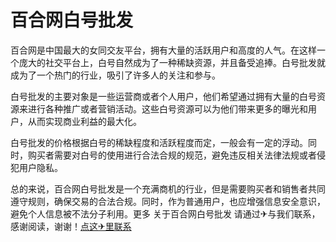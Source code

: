 # 百合网白号批发

百合网是中国最大的女同交友平台，拥有大量的活跃用户和高度的人气。在这样一个庞大的社交平台上，白号自然成为了一种稀缺资源，并且备受追捧。白号批发就成为了一个热门的行业，吸引了许多人的关注和参与。

白号批发的主要对象是一些运营商或者个人用户，他们希望通过拥有大量的白号资源来进行各种推广或者营销活动。这些白号资源可以为他们带来更多的曝光和用户，从而实现商业利益的最大化。

白号批发的价格根据白号的稀缺程度和活跃程度而定，一般会有一定的浮动。同时，购买者需要对白号的使用进行合法合规的规范，避免违反相关法律法规或者侵犯用户隐私。

总的来说，百合网白号批发是一个充满商机的行业，但是需要购买者和销售者共同遵守规则，确保交易的合法合规。同时，作为普通用户，也应增强信息安全意识，避免个人信息被不法分子利用。更多 关于百合网白号批发 请通过✈与我们联系，感谢阅读，谢谢！[点这✈里联系](https://add.k02.cc)